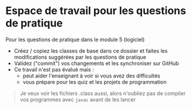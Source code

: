 # Espace de travail pour les questions de pratique

Pour les questions de pratique dans le module 5 (logiciel)

* Créez / copiez les classes de base dans ce dossier et faites les modifications suggérées par les questions de pratique
* Validez ("commit") vos changements et les synchroniser sur GitHub
* Ce travail n'est pas évalué mais :
    * peut aider l'enseignant à voir si vous avez des difficultés
    * vous prépare pour les quiz et les projets de programmation

>Je veux voir les fichiers .class aussi, alors n'oubliez pas de compiler vos programmes avec `javac` avant de les lancer
